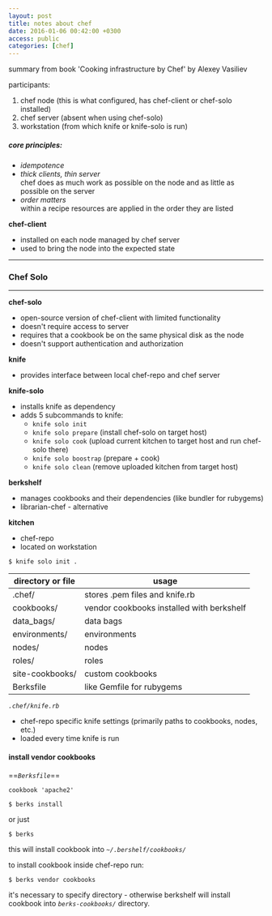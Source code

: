 ```yaml
---
layout: post
title: notes about chef
date: 2016-01-06 00:42:00 +0300
access: public
categories: [chef]
---
```


summary from book 'Cooking infrastructure by Chef' by Alexey Vasiliev

<!-- more -->

participants:

1. chef node (this is what configured, has chef-client or chef-solo installed)
2. chef server (absent when using chef-solo)
3. workstation (from which knife or knife-solo is run)

##### core principles:

* *idempotence*
* *thick clients, thin server*
  <br>
  chef does as much work as possible on the node and as little as possible on the server
* *order matters*
  <br>
  within a recipe resources are applied in the order they are listed

**chef-client**

- installed on each node managed by chef server
- used to bring the node into the expected state

______
### Chef Solo
______

**chef-solo**

- open-source version of chef-client with limited functionality
- doesn't require access to server
- requires that a cookbook be on the same physical disk as the node
- doesn't support authentication and authorization

**knife**

- provides interface between local chef-repo and chef server

**knife-solo**

- installs knife as dependency
- adds 5 subcommands to knife:
  - `knife solo init`
  - `knife solo prepare` (install chef-solo on target host)
  - `knife solo cook` (upload current kitchen to target host and run chef-solo there)
  - `knife solo boostrap` (prepare + cook)
  - `knife solo clean` (remove uploaded kitchen from target host)

**berkshelf**

- manages cookbooks and their dependencies (like bundler for rubygems)
- librarian-chef - alternative

**kitchen**

- chef-repo
- located on workstation

```shell
$ knife solo init .
```

directory or file | usage
------------------|-------------------------------------------------------------
.chef/            | stores .pem files and knife.rb
cookbooks/        | vendor cookbooks installed with berkshelf
data_bags/        | data bags
environments/     | environments
nodes/            | nodes
roles/            | roles
site-cookbooks/   | custom cookbooks
Berksfile         | like Gemfile for rubygems

*`.chef/knife.rb`*

- chef-repo specific knife settings (primarily paths to cookbooks, nodes, etc.)
- loaded every time knife is run

#### install vendor cookbooks

==*`Berksfile`*==
```
cookbook 'apache2'
```

```shell
$ berks install
```

or just

```shell
$ berks
```

this will install cookbook into *`~/.bershelf/cookbooks/`*

to install cookbook inside chef-repo run:

```shell
$ berks vendor cookbooks
```

it's necessary to specify directory - otherwise berkshelf will install cookbook
into *`berks-cookbooks/`* directory.

